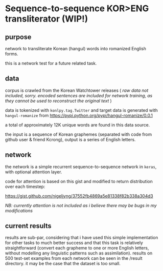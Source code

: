 # Sequence-to-sequence KOR>ENG transliterator (WIP!)

## purpose

network to transliterate Korean (hangul) words into romanized English forms.

this is a network test for a future related task.

## data

corpus is crawled from the Korean Watchtower releases ( *raw data not included, sorry. encoded sentences are included for network training, as they cannot be used to reconstruct the original text* )

data is tokenized with `konlpy.tag.Twitter` and target data is generated with `hangul-romanize` from https://pypi.python.org/pypi/hangul-romanize/0.0.1

a total of approximately 12K unique words are found in this data source.

the input is a sequence of Korean graphemes (separated with code from github user & friend Kcrong), output is a series of English letters.

## network

the network is a simple recurrent sequence-to-sequence network in `keras`, with optional attention layer.

code for attention is based on this gist and modified to return distribution over each timestep: 

https://gist.github.com/nigeljyng/37552fb4869a5e81338f82b338a304d3

*NB: currently attention is not included as i believe there may be bugs in my modifications*

## current results

results are sub-par, considering that i have used this simple implementation for other tasks to much better success and that this task is relatively straightforward (convert each grapheme to one or more English letters, without modelling any linguistic patterns such as assimilation). results on 500 test-set examples from each network can be seen in the /result directory. it may be the case that the dataset is too small.